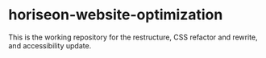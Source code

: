 # horiseon-website-optimization
This is the working repository for the restructure, CSS refactor and rewrite, and accessibility update.
